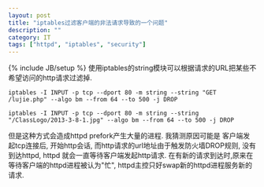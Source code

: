 ```yaml
---
layout: post
title: "iptables过滤客户端的非法请求导致的一个问题"
description: ""
category: IT
tags: ["httpd", "iptables", "security"]
---
```

{% include JB/setup %}
使用iptables的string模块可以根据请求的URL把某些不希望访问的http请求过滤掉.

```
iptables -I INPUT -p tcp --dport 80 -m string --string "GET /lujie.php" --algo bm --from 64 --to 500 -j DROP

iptables -I INPUT -p tcp --dport 80 -m string --string "/ClassLogo/2013-3-8-1.jpg" --algo bm --from 64 --to 500 -j DROP
```

但是这种方式会造成httpd prefork产生大量的进程. 我猜测原因可能是 客户端发起tcp连接后, 开始http会话, 而http请求的url地址由于触发防火墙DROP规则, 没有到达httpd, httpd 就会一直等待客户端发起http请求. 在有新的请求到达时,原来在等待客户端的httpd进程被认为"忙", httpd主控只好swap新的httpd进程服务新的请求.

